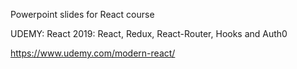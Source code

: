 Powerpoint slides for React course

UDEMY: React 2019: React, Redux, React-Router, Hooks and Auth0

https://www.udemy.com/modern-react/
